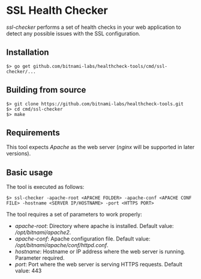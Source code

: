 # SSL Health Checker
_ssl-checker_ performs a set of health checks in your web application to detect any possible issues with the SSL configuration.

## Installation

```
$> go get github.com/bitnami-labs/healthcheck-tools/cmd/ssl-checker/...
```

## Building from source

```
$> git clone https://github.com/bitnami-labs/healthcheck-tools.git
$> cd cmd/ssl-checker
$> make 
```

## Requirements

This tool expects _Apache_ as the web server (_nginx_ will be supported in later versions).

## Basic usage

The tool is executed as follows:

```
$> ssl-checker -apache-root <APACHE FOLDER> -apache-conf <APACHE CONF FILE> -hostname <SERVER IP/HOSTNAME> -port <HTTPS PORT>
```

The tool requires a set of parameters to work properly:

  - *apache-root*: Directory where apache is installed. Default value: */opt/bitnami/apache2*.
  - *apache-conf*: Apache configuration file. Default value: */opt/bitnami/apache/conf/httpd.conf*.
  - *hostname*: Hostname or IP address where the web server is running. Parameter required.
  - *port*: Port where the web server is serving HTTPS requests. Default value: 443 

